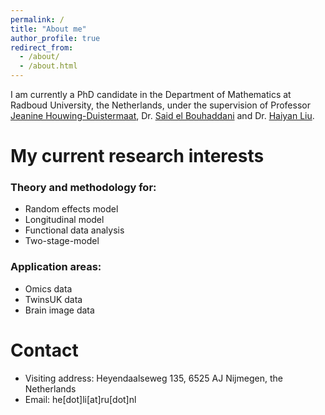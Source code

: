 ```yaml
---
permalink: /
title: "About me"
author_profile: true
redirect_from: 
  - /about/
  - /about.html
---
```


I am currently a PhD candidate in the Department of Mathematics at Radboud University, the Netherlands, under the supervision of Professor [Jeanine Houwing-Duistermaat](https://www.ru.nl/personen/houwing-duistermaat-j), Dr. [Said el Bouhaddani](https://www.umcutrecht.nl/en/research/researchers/el-bouhaddani-said-s) and Dr. [Haiyan Liu](https://eps.leeds.ac.uk/maths/staff/4053/dr-haiyan-liu).

My current research interests
======
### Theory and methodology for:
- Random effects model
- Longitudinal model
- Functional data analysis
- Two-stage-model

### Application areas:
- Omics data
- TwinsUK data
- Brain image data

Contact
======
- Visiting address: Heyendaalseweg 135, 6525 AJ Nijmegen, the Netherlands
- Email: he[dot]li[at]ru[dot]nl
  
